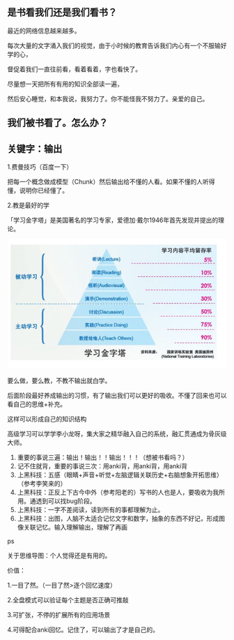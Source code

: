 ## 是书看我们还是我们看书？

最近的网络信息越来越多。

每次大量的文字涌入我们的视觉，由于小时候的教育告诉我们内心有一个不服输好学的心，

督促着我们一直往前看，看着看着，字也看快了。

尽量想一天把所有有用的知识全部读一遍，

然后安心睡觉，和本我说，我努力了。你不能怪我不努力了。亲爱的自己。

## 我们被书看了。怎么办？

## 关键字：输出

1.费曼技巧（百度一下）

把每一个概念做成模型（Chunk）然后输出给不懂的人看。如果不懂的人听得懂，说明你已经懂了。

2.教是最好的学

「学习金字塔」是美国著名的学习专家，爱德加·戴尔1946年首先发现并提出的理论。

![](/assets/import.png)

要么做，要么教，不教不输出就白学。

后面阶段最好养成输出的习惯，有了输出我们可以更好的吸收。不懂了回来也可以看自己的思维+补充。

这样可以形成自己的知识结构

高级学习可以学学李小龙呀，集大家之精华融入自己的系统，融汇贯通成为骨灰级大师。

1. 重要的事说三遍：输出！输出！！输出！！！（想被书看吗？）
2. 记不住就背，重要的事说三次：用anki背，用anki背，用anki背
3. 上黑科技：五感（眼睛+声音+听觉+左脑逻辑关联历史+右脑想象开拓思维）（参考李笑来的）
4. 上黑科技：正反上下古今中外（参考阳老的）写书的人也是人，要吸收为我所用。通透到可以找bug阶段。
5. 上黑科技：一字不差阅读，读到所有的事都理解为止。
6. 上黑科技：出图，人脑不太适合记忆文字和数字，抽象的东西不好记，形成图像关联记忆。输入理解输出，理解了再画

ps

关于思维导图：个人觉得还是有用的。

价值：

1.一目了然。（一目了然&gt;逐个回忆速度）

2.全盘模式可以验证每个主题是否正确可推敲

3.可扩张，不停的扩展所有的应用场景

4.可得配合anki回忆。记住了，可以输出了才是自己的。

